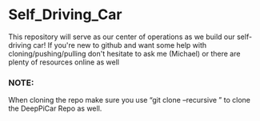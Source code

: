 # Self_Driving_Car
This repository will serve as our center of operations as we build our self-driving car! If you're new to github and want some help with cloning/pushing/pulling don't hesitate to ask me (Michael) or there are plenty of resources online as well

### NOTE:

When cloning the repo make sure you use “git clone –recursive <url>” to clone the DeepPiCar Repo as well.